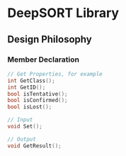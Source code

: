 # DeepSORT Library

## Design Philosophy

### Member Declaration
```c++
// Get Properties, for example
int GetClass();
int GetID();
bool isTentative();
bool isConfirmed();
bool isLost();

// Input
void Set();

// Output
void GetResult();
```